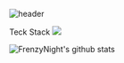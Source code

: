![header](https://capsule-render.vercel.app/api?type=waving&color=auto&height=300&section=header&text=FrenzyNight&fontSize=90)


Teck Stack
<img src="https://img.shields.io/badge/Firebase-FFCA28?style=flat-square&logo=firebase&logoColor=white"/>



![FrenzyNight's github stats](https://github-readme-stats.vercel.app/api?username=FrenzyNight&show_icons=true)
